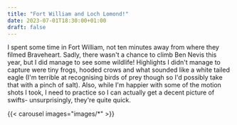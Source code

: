 ```yaml
---
title: "Fort William and Loch Lomond!"
date: 2023-07-01T18:30:00+01:00
draft: false
---
```

I spent some time in Fort William, not ten minutes away from where they filmed Braveheart. Sadly, there wasn't a chance to climb Ben Nevis this year, but I did manage to see some wildlife! Highlights I didn't manage to capture were tiny frogs, hooded crows and what sounded like a white tailed eagle (I'm terrible at recognising birds of prey though so I'd possibly take that with a pinch of salt). Also, while I'm happier with some of the motion shots I took, I need to practice so I can actually get a decent picture of swifts- unsurprisingly, they're quite quick.

{{< carousel images="images/*" >}}